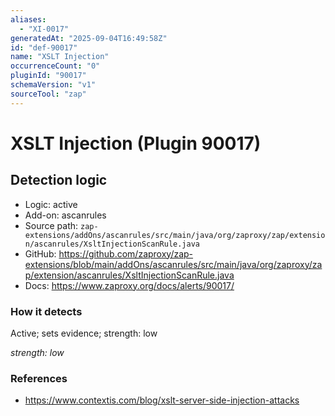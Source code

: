 ```yaml
---
aliases:
  - "XI-0017"
generatedAt: "2025-09-04T16:49:58Z"
id: "def-90017"
name: "XSLT Injection"
occurrenceCount: "0"
pluginId: "90017"
schemaVersion: "v1"
sourceTool: "zap"
---
```


# XSLT Injection (Plugin 90017)

## Detection logic

- Logic: active
- Add-on: ascanrules
- Source path: `zap-extensions/addOns/ascanrules/src/main/java/org/zaproxy/zap/extension/ascanrules/XsltInjectionScanRule.java`
- GitHub: https://github.com/zaproxy/zap-extensions/blob/main/addOns/ascanrules/src/main/java/org/zaproxy/zap/extension/ascanrules/XsltInjectionScanRule.java
- Docs: https://www.zaproxy.org/docs/alerts/90017/

### How it detects

Active; sets evidence; strength: low

_strength: low_

### References
- https://www.contextis.com/blog/xslt-server-side-injection-attacks

